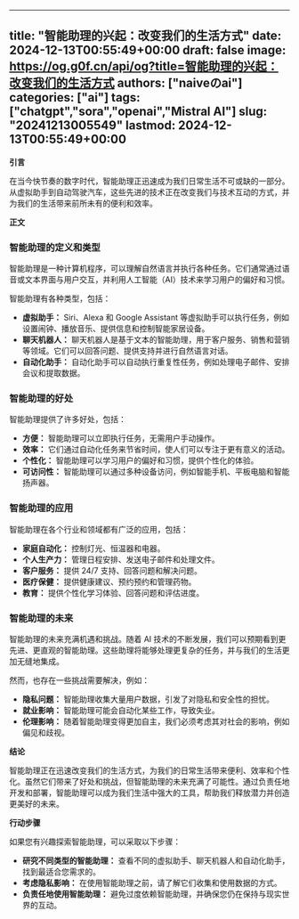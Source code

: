 
---
title: "智能助理的兴起：改变我们的生活方式"
date: 2024-12-13T00:55:49+00:00
draft: false
image: https://og.g0f.cn/api/og?title=智能助理的兴起：改变我们的生活方式
authors: ["naiveのai"]
categories: ["ai"]
tags: ["chatgpt","sora","openai","Mistral AI"]
slug: "20241213005549"
lastmod: 2024-12-13T00:55:49+00:00
---
**引言**

在当今快节奏的数字时代，智能助理正迅速成为我们日常生活不可或缺的一部分。从虚拟助手到自动驾驶汽车，这些先进的技术正在改变我们与技术互动的方式，并为我们的生活带来前所未有的便利和效率。

**正文**

### 智能助理的定义和类型

智能助理是一种计算机程序，可以理解自然语言并执行各种任务。它们通常通过语音或文本界面与用户交互，并利用人工智能（AI）技术来学习用户的偏好和习惯。

智能助理有各种类型，包括：

- **虚拟助手：** Siri、Alexa 和 Google Assistant 等虚拟助手可以执行任务，例如设置闹钟、播放音乐、提供信息和控制智能家居设备。
- **聊天机器人：** 聊天机器人是基于文本的智能助理，用于客户服务、销售和营销等领域。它们可以回答问题、提供支持并进行自然语言对话。
- **自动化助手：** 自动化助手可以自动执行重复性任务，例如处理电子邮件、安排会议和提取数据。

### 智能助理的好处

智能助理提供了许多好处，包括：

- **方便：** 智能助理可以立即执行任务，无需用户手动操作。
- **效率：** 它们通过自动化任务来节省时间，使人们可以专注于更有意义的活动。
- **个性化：** 智能助理可以学习用户的偏好和习惯，提供个性化的体验。
- **可访问性：** 智能助理可以通过多种设备访问，例如智能手机、平板电脑和智能扬声器。

### 智能助理的应用

智能助理在各个行业和领域都有广泛的应用，包括：

- **家庭自动化：** 控制灯光、恒温器和电器。
- **个人生产力：** 管理日程安排、发送电子邮件和处理文件。
- **客户服务：** 提供 24/7 支持、回答问题和解决问题。
- **医疗保健：** 提供健康建议、预约预约和管理药物。
- **教育：** 提供个性化学习体验、回答问题和评估进度。

### 智能助理的未来

智能助理的未来充满机遇和挑战。随着 AI 技术的不断发展，我们可以预期看到更先进、更直观的智能助理。这些助理将能够处理更复杂的任务，并与我们的生活更加无缝地集成。

然而，也存在一些挑战需要解决，例如：

- **隐私问题：** 智能助理收集大量用户数据，引发了对隐私和安全性的担忧。
- **就业影响：** 智能助理可能会自动化某些工作，导致失业。
- **伦理影响：** 随着智能助理变得更加自主，我们必须考虑其对社会的影响，例如偏见和歧视。

**结论**

智能助理正在迅速改变我们的生活方式，为我们的日常生活带来便利、效率和个性化。虽然它们带来了好处和挑战，但智能助理的未来充满了可能性。通过负责任地开发和部署，智能助理可以成为我们生活中强大的工具，帮助我们释放潜力并创造更美好的未来。

**行动步骤**

如果您有兴趣探索智能助理，可以采取以下步骤：

- **研究不同类型的智能助理：** 查看不同的虚拟助手、聊天机器人和自动化助手，找到最适合您需求的。
- **考虑隐私影响：** 在使用智能助理之前，请了解它们收集和使用数据的方式。
- **负责任地使用智能助理：** 避免过度依赖智能助理，并确保您仍在保持与现实世界的互动。